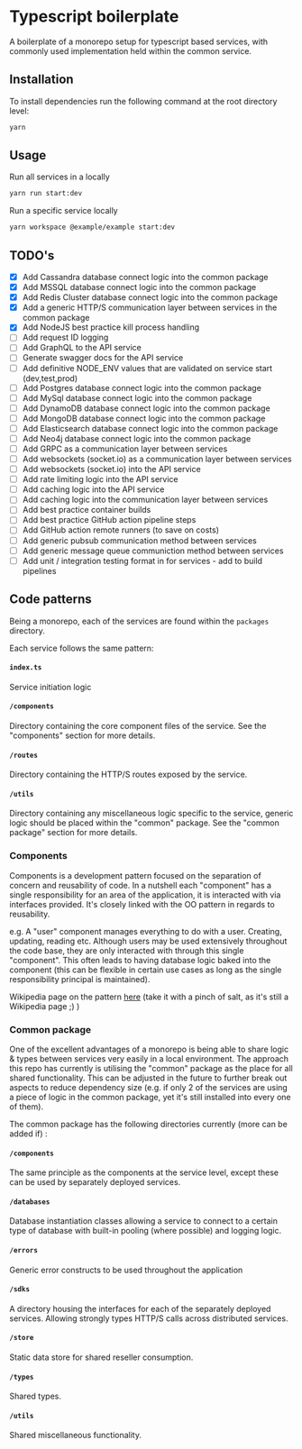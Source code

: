 # Typescript boilerplate
A boilerplate of a monorepo setup for typescript based services, with commonly used implementation held within the common service.

## Installation
To install dependencies run the following command at the root directory level:

```bash
yarn
```

## Usage
Run all services in a locally
```bash
yarn run start:dev
```

Run a specific service locally
```bash
yarn workspace @example/example start:dev
```

## TODO's
- [x] Add Cassandra database connect logic into the common package
- [x] Add MSSQL database connect logic into the common package
- [x] Add Redis Cluster database connect logic into the common package
- [x] Add a generic HTTP/S communication layer between services in the common package
- [x] Add NodeJS best practice kill process handling
- [ ] Add request ID logging
- [ ] Add GraphQL to the API service
- [ ] Generate swagger docs for the API service
- [ ] Add definitive NODE_ENV values that are validated on service start (dev,test,prod)
- [ ] Add Postgres database connect logic into the common package
- [ ] Add MySql database connect logic into the common package
- [ ] Add DynamoDB database connect logic into the common package
- [ ] Add MongoDB database connect logic into the common package
- [ ] Add Elasticsearch database connect logic into the common package
- [ ] Add Neo4j database connect logic into the common package
- [ ] Add GRPC as a communication layer between services
- [ ] Add websockets (socket.io) as a communication layer between services
- [ ] Add websockets (socket.io) into the API service
- [ ] Add rate limiting logic into the API service
- [ ] Add caching logic into the API service
- [ ] Add caching logic into the communication layer between services
- [ ] Add best practice container builds
- [ ] Add best practice GitHub action pipeline steps
- [ ] Add GitHub action remote runners (to save on costs)
- [ ] Add generic pubsub communication method between services
- [ ] Add generic message queue communiction method between services
- [ ] Add unit / integration testing format in for services - add to build pipelines

## Code patterns
Being a monorepo, each of the services are found within the `packages` directory.

Each service follows the same pattern:

#### `index.ts`
Service initiation logic

#### `/components`
Directory containing the core component files of the service. See the "components" section for more details.

#### `/routes`
Directory containing the HTTP/S routes exposed by the service.

#### `/utils`
Directory containing any miscellaneous logic specific to the service, generic logic should be placed within the "common" package. See the "common package" section for more details.   

### Components
Components is a development pattern focused on the separation of concern and reusability of code. In a nutshell each "component" has a single responsibility for an area of the application, it is interacted with via interfaces provided. It's closely linked with the OO pattern in regards to reusability. 

e.g. A "user" component manages everything to do with a user. Creating, updating, reading etc. Although users may be used extensively throughout the code base, they are only interacted with through this single "component". This often leads to having database logic baked into the component (this can be flexible in certain use cases as long as the single responsibility principal is maintained).

Wikipedia page on the pattern [here](https://en.wikipedia.org/wiki/Component-based_software_engineering) (take it with a pinch of salt, as it's still a Wikipedia page ;) )

### Common package
One of the excellent advantages of a monorepo is being able to share logic & types between services very easily in a local environment. The approach this repo has currently is utilising the "common" package as the place for all shared functionality. This can be adjusted in the future to further break out aspects to reduce dependency size (e.g. if only 2 of the services are using a piece of logic in the common package, yet it's still installed into every one of them).

The common package has the following directories currently (more can be added if) :

#### `/components`
The same principle as the components at the service level, except these can be used by separately deployed services.

#### `/databases`
Database instantiation classes allowing a service to connect to a certain type of database with built-in pooling (where possible) and logging logic.

#### `/errors`
Generic error constructs to be used throughout the application

#### `/sdks`
A directory housing the interfaces for each of the separately deployed services. Allowing strongly types HTTP/S calls across distributed services.

#### `/store`
Static data store for shared reseller consumption.

#### `/types`
Shared types.

#### `/utils`
Shared miscellaneous functionality.
